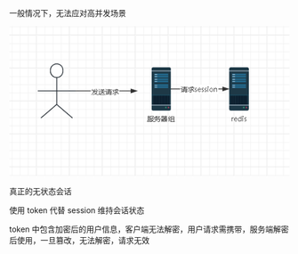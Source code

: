 一般情况下，无法应对高并发场景

![image-20231106220412503](https://raw.githubusercontent.com/MrSunflowers/images/main/note/images/202311062204544.png)

真正的无状态会话

使用 token 代替 session 维持会话状态

token 中包含加密后的用户信息，客户端无法解密，用户请求需携带，服务端解密后使用，一旦篡改，无法解密，请求无效